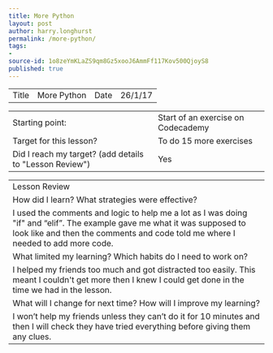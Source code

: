 ```yaml
---
title: More Python
layout: post
author: harry.longhurst
permalink: /more-python/
tags:
- 
source-id: 1o8zeYmKLaZS9qm8Gz5xooJ6AmmFf117Kov500QjoyS8
published: true
---
```

<table>
  <tr>
    <td>Title</td>
    <td>More Python</td>
    <td>Date</td>
    <td>26/1/17</td>
  </tr>
</table>


<table>
  <tr>
    <td>Starting point:</td>
    <td>Start of an exercise on Codecademy</td>
  </tr>
  <tr>
    <td>Target for this lesson?</td>
    <td>To do 15 more exercises</td>
  </tr>
  <tr>
    <td>Did I reach my target? 
(add details to "Lesson Review")</td>
    <td>Yes</td>
  </tr>
</table>


<table>
  <tr>
    <td>Lesson Review</td>
  </tr>
  <tr>
    <td>How did I learn? What strategies were effective? </td>
  </tr>
  <tr>
    <td>I used the comments and logic to help me a lot as I was doing "if" and “elif”. The example gave me what it was supposed to look like and then the comments and code told me where I needed to add more code.</td>
  </tr>
  <tr>
    <td>What limited my learning? Which habits do I need to work on? </td>
  </tr>
  <tr>
    <td>I helped my friends too much and got distracted too easily. This meant I couldn't get more then I knew I could get done in the time we had in the lesson.</td>
  </tr>
  <tr>
    <td>What will I change for next time? How will I improve my learning?</td>
  </tr>
  <tr>
    <td>I won’t help my friends unless they can’t do it for 10 minutes and then I will check they have tried everything before giving them any clues.</td>
  </tr>
</table>


